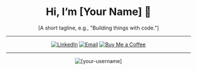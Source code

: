 <div align="center">
  <h1>Hi, I’m [Your Name] 👋</h1>
  <p>[A short tagline, e.g., "Building things with code."]</p>
</div>

---

<div align="center">
  <p>
    <a href="[your-linkedin-url]" target="_blank"><img src="https://img.shields.io/badge/LinkedIn-0077B5?style=flat-square&logo=linkedin&logoColor=white" alt="LinkedIn" /></a>
    <a href="mailto:[your-email]" target="_blank"><img src="https://img.shields.io/badge/Email-D14836?style=flat-square&logo=gmail&logoColor=white" alt="Email" /></a>
    <a href="https://buymeacoffee.com/[your-buymeacoffee-username]" target="_blank"><img src="https://img.shields.io/badge/Buy%20Me%20a%20Coffee-ffdd00?style=flat-square&logo=buy-me-a-coffee&logoColor=black" alt="Buy Me a Coffee" /></a>
  </p>
</div>

---

<div align="center">
  <img src="https://komarev.com/ghpvc/?username=[your-username]&label=Profile%20Views&color=0e75b6&style=flat-square" alt="[your-username]" />
</div>
